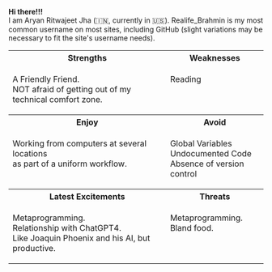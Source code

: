 <p align="left">
  <strong>Hi there!!!</strong><br>
I am Aryan Ritwajeet Jha (🇮🇳, currently in 🇺🇸). Realife_Brahmin is my most common username on most sites, including GitHub (slight variations may be necessary to fit the site's username needs).
</p>

<table>
<tr>
    <th>Strengths</th>
    <th>Weaknesses</th>
</tr>
<tr valign="top">
<td>

A Friendly Friend.<br>
NOT afraid of getting out of my technical comfort zone.

</td>
<td>

Reading

</td>
</tr>
<tr>
    <th>Enjoy</th>
    <th>Avoid</th>
</tr>
<tr valign="top">
<td>

Working from computers at several locations<br>
as part of a uniform workflow.

</td>
<td>

Global Variables<br>
Undocumented Code<br>
Absence of version control

</td>
</tr>
<tr>
    <th>Latest Excitements</th>
    <th>Threats</th>
</tr>
<tr valign="top">
<td>

Metaprogramming.<br>
Relationship with ChatGPT4.<br>
Like Joaquin Phoenix and his AI, but productive.

</td>
<td>

Metaprogramming.<br>
Bland food.

</td>
</tr>
</table>
